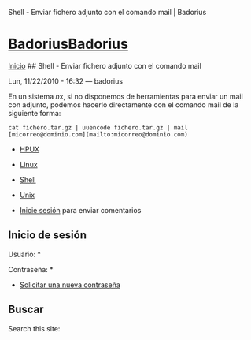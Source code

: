 





Shell - Enviar fichero adjunto con el comando mail | Badorius


















# [BadoriusBadorius](/ "Badorius")

 
 

[Inicio](/) ## Shell - Enviar fichero adjunto con el comando mail

 

Lun, 11/22/2010 - 16:32 — badorius

En un sistema *n*x, si no disponemos de herramientas para enviar un mail con adjunto, podemos hacerlo directamente con el comando mail de la siguiente forma:


`cat fichero.tar.gz | uuencode fichero.tar.gz | mail [micorreo@dominio.com](mailto:micorreo@dominio.com)`





* [HPUX](/?q=taxonomy/term/6)
* [Linux](/?q=taxonomy/term/2)
* [Shell](/?q=taxonomy/term/12)
* [Unix](/?q=taxonomy/term/1)


* [Inicie sesión](/?q=user/login&destination=comment%2Freply%2F50%23comment-form) para enviar comentarios





 


## Inicio de sesión




Usuario: *



Contraseña: *



* [Solicitar una nueva contraseña](/?q=user/password "Solicita una contraseña nueva por correo electrónico.")






## Buscar





Search this site: 










 




